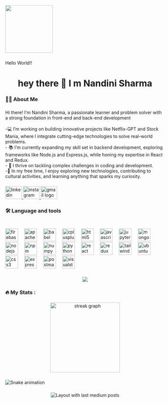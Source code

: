 <div align="left">
  <img height="150" src="https://www.google.com/imgres?q=software%20developer%20image%20of%20a%20girl%20coding&imgurl=https%3A%2F%2Fimg.freepik.com%2Ffree-vector%2Fcute-girl-hacker-operating-laptop-cartoon-vector-icon-illustration-people-technology-isolated-flat_138676-9487.jpg&imgrefurl=https%3A%2F%2Fwww.freepik.com%2Ffree-photos-vectors%2Ffemale-programmer&docid=IHGyctRF0hCVVM&tbnid=TAGQWKfcsnjI_M&vet=12ahUKEwiq1pOizs-KAxUqSWwGHXsnJ7YQM3oECEEQAA..i&w=626&h=626&hcb=2&ved=2ahUKEwiq1pOizs-KAxUqSWwGHXsnJ7YQM3oECEEQAA"  />
</div>

###

<p align="left">Hello World!!</p>

###

<h1 align="center">hey there 👋 I m Nandini Sharma</h1>

###

<h3 align="left">👩‍💻  About Me</h3>

###

<p align="left">Hi there! I'm Nandini Sharma, a passionate learner and problem solver with a strong foundation in front-end and back-end development<br><br>-💻 I’m working on building innovative projects like Netflix-GPT and Stock Mania, where I integrate cutting-edge technologies to solve real-world problems.<br>- 📚 I’m currently expanding my skill set in backend development, exploring frameworks like Node.js and Express.js, while honing my expertise in React and Redux.<br>- 🚀 I thrive on tackling complex challenges in coding and development.<br>-🎨 In my free time, I enjoy exploring new technologies, contributing to cultural activities, and learning anything that sparks my curiosity.</p>

###

<div align="left">
  <a href="www.linkedin.com/in/nandini-sharma-657894316" target="_blank">
    <img src="https://raw.githubusercontent.com/maurodesouza/profile-readme-generator/master/src/assets/icons/social/linkedin/default.svg" width="52" height="40" alt="linkedin logo"  />
  </a>
  <a href="https://www.instagram.com/nandinisharma.5698" target="_blank">
    <img src="https://raw.githubusercontent.com/maurodesouza/profile-readme-generator/master/src/assets/icons/social/instagram/default.svg" width="52" height="40" alt="instagram logo"  />
  </a>
  <a href="nandiniwork.01@gmail.com" target="_blank">
    <img src="https://raw.githubusercontent.com/maurodesouza/profile-readme-generator/master/src/assets/icons/social/gmail/default.svg" width="52" height="40" alt="gmail logo"  />
  </a>
</div>

###

<h3 align="left">🛠 Language and tools</h3>

###

<br clear="both">

<div align="left">
  <img src="https://skillicons.dev/icons?i=firebase" height="40" alt="firebase logo"  />
  <img width="12" />
  <img src="https://cdn.simpleicons.org/apache/D22128" height="40" alt="apache logo"  />
  <img width="12" />
  <img src="https://cdn.simpleicons.org/babel/F9DC3E" height="40" alt="babel logo"  />
  <img width="12" />
  <img src="https://cdn.simpleicons.org/c++/00599C" height="40" alt="cplusplus logo"  />
  <img width="12" />
  <img src="https://cdn.simpleicons.org/html5/E34F26" height="40" alt="html5 logo"  />
  <img width="12" />
  <img src="https://cdn.simpleicons.org/javascript/F7DF1E" height="40" alt="javascript logo"  />
  <img width="12" />
  <img src="https://cdn.simpleicons.org/jupyter/F37626" height="40" alt="jupyter logo"  />
  <img width="12" />
  <img src="https://cdn.simpleicons.org/mongodb/47A248" height="40" alt="mongodb logo"  />
  <img width="12" />
  <img src="https://cdn.simpleicons.org/nodedotjs/339933" height="40" alt="nodejs logo"  />
  <img width="12" />
  <img src="https://cdn.simpleicons.org/npm/CB3837" height="40" alt="npm logo"  />
  <img width="12" />
  <img src="https://cdn.simpleicons.org/numpy/013243" height="40" alt="numpy logo"  />
  <img width="12" />
  <img src="https://skillicons.dev/icons?i=py" height="40" alt="python logo"  />
  <img width="12" />
  <img src="https://cdn.simpleicons.org/react/61DAFB" height="40" alt="react logo"  />
  <img width="12" />
  <img src="https://cdn.simpleicons.org/redux/764ABC" height="40" alt="redux logo"  />
  <img width="12" />
  <img src="https://cdn.simpleicons.org/tailwindcss/06B6D4" height="40" alt="tailwindcss logo"  />
  <img width="12" />
  <img src="https://img.shields.io/badge/Ubuntu-E95420?logo=ubuntu&logoColor=white&style=for-the-badge" height="40" alt="ubuntu logo"  />
  <img width="12" />
  <img src="https://skillicons.dev/icons?i=css" height="40" alt="css3 logo"  />
  <img width="12" />
  <img src="https://skillicons.dev/icons?i=express" height="40" alt="express logo"  />
  <img width="12" />
  <img src="https://skillicons.dev/icons?i=postman" height="40" alt="postman logo"  />
  <img width="12" />
  <img src="https://cdn.jsdelivr.net/gh/devicons/devicon/icons/visualstudio/visualstudio-plain.svg" height="40" alt="visualstudio logo"  />
</div>

###

<div align="center">
  <img src="https://visitor-badge.laobi.icu/badge?page_id=Nandini675.Nandini675&"  />
</div>

###

<h3 align="left">🔥   My Stats :</h3>

###

<div align="center">
  <img src="https://streak-stats.demolab.com?user=Nandini675&locale=en&mode=daily&theme=dark&hide_border=false&border_radius=5&order=3" height="220" alt="streak graph"  />
</div>

###

<img src="https://raw.githubusercontent.com/Nandini675/Nandini675/output/snake.svg" alt="Snake animation" />

###

<div align="center">
  <img src="https://github-read-medium-git-main.pahlevikun.vercel.app/latest?limit=4&username=Nandini675&theme=radical" alt="Layout with last medium posts"  />
</div>

###
